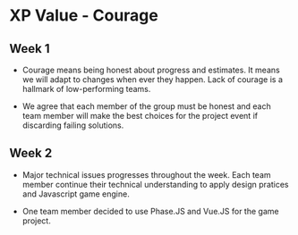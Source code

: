 # XP Value - Courage

## Week 1 

* Courage means being honest about progress and estimates. It means we will adapt to changes when ever they happen. Lack of courage is a hallmark of low-performing teams.

* We agree that each member of the group must be honest and each team member will make the best choices for the project event if discarding failing solutions.

## Week 2

* Major technical issues progresses throughout the week. Each team member continue their technical understanding to apply design pratices and Javascript game engine. 

* One team member decided to use Phase.JS and Vue.JS for the game project. 